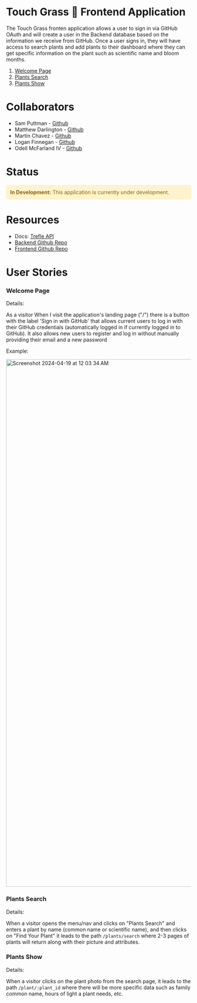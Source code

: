 # Touch Grass 🌱 Frontend Application

The Touch Grass fronten application allows a user to sign in via GitHub OAuth and will create a user in the Backend database based on the information we receive from GitHub. Once a user signs in, they will have access to search plants and add plants to their dashboard where they can get specific information on the plant such as scientific name and bloom months.

1. [Welcome Page](#welcome-page)
2. [Plants Search](#plants-search)
3. [Plants Show](#plants-show)

# Collaborators
- Sam Puttman - [Github](https://github.com/SamPuttman)
- Matthew Darlington - [Github](https://github.com/mdarl17)
- Martin Chavez - [Github](https://github.com/Chavezgm)
- Logan Finnegan - [Github](https://github.com/LoganFinnegan)
- Odell McFarland IV - [Github](https://github.com/odellmac4)

# Status
<div style="background-color: #fff3cd; color: #856404; border: 1px solid #ffeeba; padding: 10px; border-radius: 5px;">
  <strong>In Development:</strong> This application is currently under development.
</div>

# Resources
- Docs: [Trefle API](https://docs.trefle.io/)
- [Backend Github Repo](https://github.com/touch-grass-2311/be-touch-grass-2311)
- [Frontend Github Repo](https://github.com/touch-grass-2311/fe-touch-grass-2311)

# User Stories

### Welcome Page
Details: 

As a visitor
When I visit the application's landing page ("/")
there is a button with the label 'Sign in with GitHub' that allows current users to log in with their GitHub credentials
(automatically logged in if currently logged in to GitHub). It also allows new users to register and log in without manually
providing their email and a new password


Example:

<img width="1438" alt="Screenshot 2024-04-19 at 12 03 34 AM" src="https://github.com/touch-grass-2311/fe-touch-grass-2311/assets/149460430/065df554-65d5-4a9e-bbfd-69b5e3954338">

### Plants Search
 Details:

 When a visitor opens the menu/nav and clicks on "Plants Search" and enters a plant by name (common name or scientific name), and then clicks on "Find Your Plant" it leads to the path `/plants/search` where 2-3 pages of plants will return along with their picture and attributes.

### Plants Show
  Details:

  When a visitor clicks on the plant photo from the search page, it leads to the path `/plant/:plant_id` where there will be more specific data such as family common name, hours of light a plant needs, etc.
